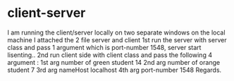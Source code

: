 # client-server
I am running the client/server locally on two separate windows on the local machine
I attached the 2 file server and client 
1st run the server with server class and pass 1 argument which is port-number  1548, server start lisenting.. 
2nd run client side with client class and pass the following  4 argument :
   1st arg  number of green student 14
   2nd arg number of orange student 7
   3rd arg nameHost localhost
   4th arg port-number 1548
 Regards.
